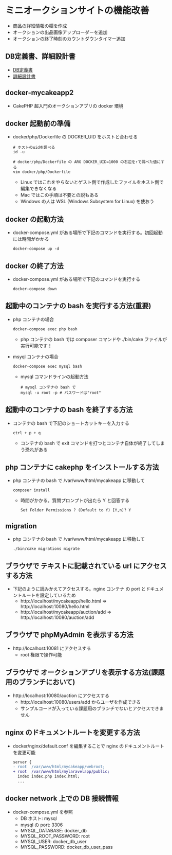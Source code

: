 # ミニオークションサイトの機能改善

- 商品の詳細情報の欄を作成
- オークションの出品画像アップローダーを追加
- オークションの終了時刻のカウントダウンタイマー追加

## DB定義書、詳細設計書

- [DB定義書](https://docs.google.com/spreadsheets/d/1ArKGZ3wbabl3wbAF-Z8NGqVU9kXZNmabJZ3CF93oCo4/edit#gid=0)
- [詳細設計書](https://docs.google.com/document/d/1-bsMadw-6Y8pNpBtJJdzMvYpkCoNGJBjXNciJX5Kudc/edit#heading=h.2ku92wj4gass)

## docker-mycakeapp2

- CakePHP 超入門のオークションアプリの docker 環境

## docker 起動前の準備

- docker/php/Dockerfile の DOCKER_UID をホストと合わせる

  ```
  # ホストのuidを調べる
  id -u

  # docker/php/Dockerfile の ARG DOCKER_UID=1000 の右辺を↑で調べた値にする
  vim docker/php/Dockerfile
  ```

  - Linux ではこれをやらないとゲスト側で作成したファイルをホスト側で編集できなくなる
  - Mac ではこの手順は不要との説もある
  - Windows の人は WSL (Windows Subsystem for Linux) を使おう

## docker の起動方法

- docker-compose.yml がある場所で下記のコマンドを実行する。初回起動には時間がかかる

  ```
  docker-compose up -d
  ```

## docker の終了方法

- docker-compose.yml がある場所で下記のコマンドを実行する

  ```
  docker-compose down
  ```

## 起動中のコンテナの bash を実行する方法(重要)

- php コンテナの場合

  ```
  docker-compose exec php bash
  ```

  - php コンテナの bash では composer コマンドや ./bin/cake ファイルが実行可能です！

- msyql コンテナの場合

  ```
  docker-compose exec mysql bash
  ```

  - mysql コマンドラインの起動方法

    ```
    # mysql コンテナの bash で
    mysql -u root -p # パスワードは"root"
    ```

## 起動中のコンテナの bash を終了する方法

- コンテナの bash で下記のショートカットキーを入力する

  ```
  ctrl + p + q
  ```

  - コンテナの bash で exit コマンドを打つとコンテナ自体が終了してしまう恐れがある

## php コンテナに cakephp をインストールする方法

- php コンテナの bash で /var/www/html/mycakeapp に移動して

  ```
  composer install
  ```

  - 時間がかかる。質問プロンプトが出たら Y と回答する

    ```
    Set Folder Permissions ? (Default to Y) [Y,n]? Y
    ```

## migration

- php コンテナの bash で /var/www/html/mycakeapp に移動して

  ```
  ./bin/cake migrations migrate
  ```

## ブラウザで テキストに記載されている url にアクセスする方法

- 下記のように読みかえてアクセスする。nginx コンテナ の port とドキュメントルートを設定しているため
  - http://localhost/mycakeapp/hello.html ⇒ http://localhost:10080/hello.html
  - http://localhost/mycakeapp/auction/add ⇒ http://localhost:10080/auction/add

## ブラウザで phpMyAdmin を表示する方法

- http://localhost:10081 にアクセスする
  - root 権限で操作可能

## ブラウザで オークションアプリを表示する方法(課題用のブランチにおいて)

- http://localhost:10080/auction にアクセスする
  - http://localhost:10080/users/add からユーザを作成できる
  - サンプルコードが入っている課題用のブランチでないとアクセスできません

## nginx のドキュメントルートを変更する方法

- docker/nginx/default.conf を編集することで nginx のドキュメントルートを変更可能

  ```diff
  server {
  - root  /var/www/html/mycakeapp/webroot;
  + root  /var/www/html/mylaravelapp/public;
    index index.php index.html;
    ...
  ```

## docker network 上での DB 接続情報

- docker-compose.yml を参照
  - DB ホスト: mysql
  - mysql の port: 3306
  - MYSQL_DATABASE: docker_db
  - MYSQL_ROOT_PASSWORD: root
  - MYSQL_USER: docker_db_user
  - MYSQL_PASSWORD: docker_db_user_pass
